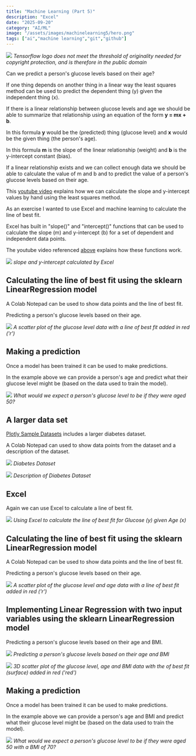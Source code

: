 ```yaml
---
title: "Machine Learning (Part 5)"
description: "Excel"
date: "2025-09-20"
category: "AI/ML"
image: "/assets/images/machinelearning5/hero.png"
tags: ["ai","machine learning","git","github"]
---
```


![](/assets/images/machinelearning5/tensorflow-logo.svg)
*Tensorflow logo does not meet the threshold of originality needed for copyright protection, and is therefore in the public domain*


Can we predict a person's glucose levels based on their age?

If one thing depends on another thing in a linear way the least squares method can be used to predict the dependent thing (y) given the independent thing (x).

If there is a linear relationship between glucose levels and age we should be able to summarize that relationship using an equation of the form **y = mx + b**.

In this formula **y** would be the (predicted) thing (glucose level) and **x** would be the given thing (the person's age).

In this formula **m** is the slope of the linear relationship (weight) and **b** is the y-intercept constant (bias).

If a linear relationship exists and we can collect enough data we should be able to calculate the value of m and b and to predict the value of a person's glucose levels based on their age.

This [youtube video](https://www.youtube.com/watch?v=p_fu7gIikxY) explains how we can calculate the slope and y-intercept values by hand  using the least squares method.

As an exercise I wanted to use Excel and machine learning to calculate the line of best fit.


Excel has built in "slope()" and "intercept()" functions that can be used to calculate the slope (m) and y-intercept (b) for a set of dependent and independent data points.

The youtube video referenced [above](https://www.youtube.com/watch?v=p_fu7gIikxY) explains how these functions work.

![](/assets/images/machinelearning5/screen-shot-2022-06-10-at-9.03.43-am-629x414.png)
*slope and y-intercept calculated by Excel*


## Calculating the line of best fit using the sklearn LinearRegression model

A Colab Notepad can be used to show data points and the line of best fit.

Predicting a person's glucose levels based on their age.

![](/assets/images/machinelearning5/screen-shot-2022-06-13-at-10.38.18-am-987x1048.png)
*A scatter plot of the glucose level data with a line of best fit added in red ('r')*


## Making a prediction

Once a model has been trained it can be used to make predictions.

In the example above we can provide a person's age and predict what their glucose level might be (based on the data used to train the model).

![](/assets/images/machinelearning5/screen-shot-2022-06-13-at-1.38.01-pm-831x71.png)
*What would we expect a person's glucose level to be if they were aged 50?*


## A larger data set

[Plotly Sample Datasets](https://github.com/plotly/datasets) includes a larger diabetes dataset.

A Colab Notepad can used to show data points from the dataset and a description of the dataset.

![](/assets/images/machinelearning5/screen-shot-2022-06-11-at-2.03.18-pm-1007x671.png)
*Diabetes Dataset*

![](/assets/images/machinelearning5/screen-shot-2022-06-11-at-2.03.38-pm-1189x503.png)
*Description of Diabetes Dataset*


## Excel

Again we can use Excel to calculate a line of best fit.

![](/assets/images/machinelearning5/screen-shot-2022-06-11-at-1.52.11-pm-891x413.png)
*Using Excel to calculate the line of best fit for Glucose (y) given Age (x)*


## Calculating the line of best fit using the sklearn LinearRegression model

A Colab Notepad can be used to show data points and the line of best fit.

Predicting a person's glucose levels based on their age.

![](/assets/images/machinelearning5/screen-shot-2022-06-13-at-10.59.36-am-981x1033.png)
*A scatter plot of the glucose level and age data with a line of best fit added in red ('r')*


## Implementing Linear Regression with two input variables using the sklearn LinearRegression model

Predicting a person's glucose levels based on their age and BMI.

![](/assets/images/machinelearning5/screen-shot-2022-06-13-at-12.09.40-pm-803x1187.png)
*Predicting a person's glucose levels based on their age and BMI*

![](/assets/images/machinelearning5/screen-shot-2022-06-13-at-12.09.50-pm-678x371.png)
*3D scatter plot of the glucose level, age and BMI data with the of best fit (surface) added in red ('red')*


## Making a prediction

Once a model has been trained it can be used to make predictions.

In the example above we can provide a person's age and BMI and predict what their glucose level might be (based on the data used to train the model).

![](/assets/images/machinelearning5/screen-shot-2022-06-13-at-1.54.58-pm-830x100.png)
*What would we expect a person's glucose level to be if they were aged 50 with a BMI of 70?*
